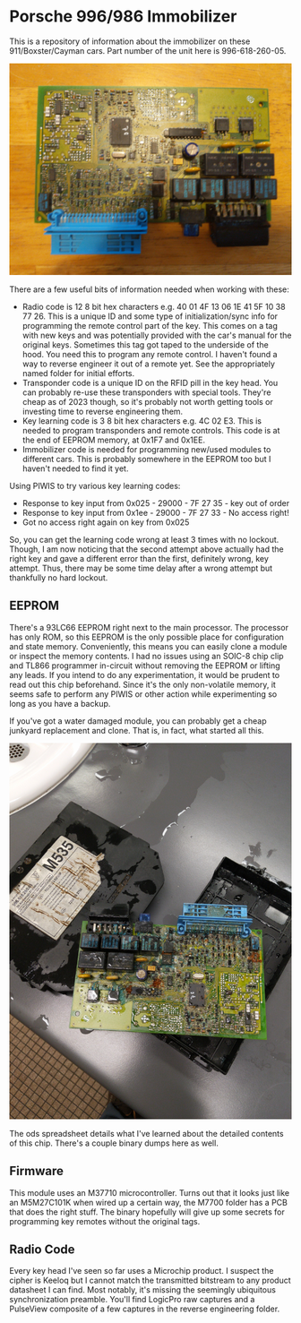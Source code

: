 # Porsche 996/986 Immobilizer
This is a repository of information about the immobilizer on these 911/Boxster/Cayman cars. Part number of the unit here is 996-618-260-05.

![Immobilizer](<Board Top.jpg>)

There are a few useful bits of information needed when working with these:
- Radio code is 12 8 bit hex characters e.g. 40 01 4F 13 06 1E 41 5F 10 38 77 26. This is a unique ID and some type of initialization/sync info for programming the remote control part of the key. This comes on a tag with new keys and was potentially provided with the car's manual for the original keys. Sometimes this tag got taped to the underside of the hood. You need this to program any remote control. I haven't found a way to reverse engineer it out of a remote yet. See the appropriately named folder for initial efforts.
- Transponder code is a unique ID on the RFID pill in the key head. You can probably re-use these transponders with special tools. They're cheap as of 2023 though, so it's probably not worth getting tools or investing time to reverse engineering them.
- Key learning code is 3 8 bit hex characters e.g. 4C 02 E3. This is needed to program transponders and remote controls. This code is at the end of EEPROM memory, at 0x1F7 and 0x1EE.
- Immobilizer code is needed for programming new/used modules to different cars. This is probably somewhere in the EEPROM too but I haven't needed to find it yet.

Using PIWIS to try various key learning codes:
 - Response to key input from 0x025 - 29000 - 7F 27 35 - key out of order
 - Response to key input from 0x1ee - 29000 - 7F 27 33 - No access right!
 - Got no access right again on key from 0x025

So, you can get the learning code wrong at least 3 times with no lockout. Though, I am now noticing that the second attempt above actually had the right key and gave a different error than the first, definitely wrong, key attempt. Thus, there may be some time delay after a wrong attempt but thankfully no hard lockout.

## EEPROM
There's a 93LC66 EEPROM right next to the main processor. The processor has only ROM, so this EEPROM is the only possible place for configuration and state memory. Conveniently, this means you can easily clone a module or inspect the memory contents. I had no issues using an SOIC-8 chip clip and TL866 programmer in-circuit without removing the EEPROM or lifting any leads. If you intend to do any experimentation, it would be prudent to read out this chip beforehand. Since it's the only non-volatile memory, it seems safe to perform any PIWIS or other action while experimenting so long as you have a backup.

If you've got a water damaged module, you can probably get a cheap junkyard replacement and clone. That is, in fact, what started all this.

![Damaged Module](<Water Damage.jpg>)

The ods spreadsheet details what I've learned about the detailed contents of this chip. There's a couple binary dumps here as well.

## Firmware
This module uses an M37710 microcontroller. Turns out that it looks just like an M5M27C101K when wired up a certain way, the M7700 folder has a PCB that does the right stuff. The binary hopefully will give up some secrets for programming key remotes without the original tags.

## Radio Code
Every key head I've seen so far uses a Microchip product. I suspect the cipher is Keeloq but I cannot match the transmitted bitstream to any product datasheet I can find. Most notably, it's missing the seemingly ubiquitous synchronization preamble. You'll find LogicPro raw captures and a PulseView composite of a few captures in the reverse engineering folder.